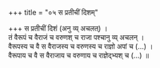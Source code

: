+++
title = "०५ स प्रतीचीं दिशम्"

+++
स प्रतीचीं दिशं (अनु व्य् अचलत्) ।  
तं वैरूपं च वैराजं च वरुणश् च राजा पश्चानु व्य् अचलन् ।  
वैरूपस्य च वै स वैराजस्य च वरुणस्य च राज्ञो अपां च (…) ।  
वैरूपाय च वै स वैराजाय च वरुणाय च राज्ञेद्भ्यश् च (…) ॥
